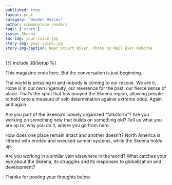 ```yaml
---
published: true
layout: post
category: "Reader Voices"
author: commonplace readers
tags: ['story']
issue: Skeena
toc-img: your-voice.jpg
story-img: your-voice.jpg
story-img-caption: Near Stuart River. Photo by Neil Ever Osborne
---
```

{% include JB/setup %}

This magazine ends here. But the conversation is just beginning.

The world is pressing in and nobody is coming to our rescue. We are it. Hope is in our own ingenuity, our reverence for the past, our fierce sense of place. That’s the spirit that has buoyed the Skeena region, allowing people to hold onto a measure of self-determination against extreme odds. Again and again.

Are you part of the Skeena’s loosely organized “folkstorm”? Are you working on something new that builds on something old? Tell us what you are up to, why you do it, where you go from here.

How does one place remain intact and another doesn’t? North America is littered with eroded and wrecked salmon systems, while the Skeena holds up.

Are you working in a similar vein elsewhere in the world? What catches your eye about the Skeena, its struggles and its responses to globalization and development?

Thanks for posting your thoughts below.